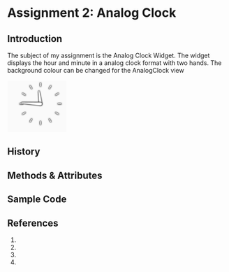 <h1>Assignment 2: Analog Clock</h1>

<h2>Introduction</h2>
<p>The subject of my assignment is the Analog Clock Widget. The widget displays the hour and minute in a analog clock format with two hands. The background colour can be changed for the AnalogClock view</p>

<img src="analog_clock_example.PNG" alt="Analog Clock Example"/>

<h2>History</h2>
<p></p>


<h2>Methods & Attributes</h2>
<p></p>


<h2>Sample Code</h2>
<p></p>


<h2>References</h2>
<ol>
  <li></li>
  <li></li>
  <li></li>
  <li></li>
</ol>


